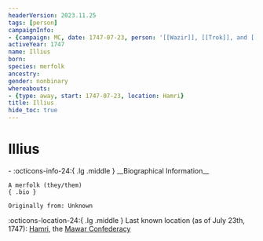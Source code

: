 ```yaml
---
headerVersion: 2023.11.25
tags: [person]
campaignInfo:
- {campaign: MC, date: 1747-07-23, person: '[[Wazir]], [[Trok]], and [[Ryu]]', type: seen, format: '<met:Ux> by <person:x> on <target> in <current:2>'}
activeYear: 1747
name: Illius
born:
species: merfolk
ancestry:
gender: nonbinary
whereabouts:
- {type: away, start: 1747-07-23, location: Hamri}
title: Illius
hide_toc: true
---
```

# Illius
<div class="grid cards ext-narrow-margin ext-one-column" markdown>
- :octicons-info-24:{ .lg .middle } __Biographical Information__

    A merfolk (they/them)  
    { .bio }

    Originally from: Unknown
</div>

:octicons-location-24:{ .lg .middle } Last known location (as of July 23th, 1747): [Hamri](<../../gazetteer/west-coast/mawar-confederacy/hamri.md>), the [Mawar Confederacy](<../../gazetteer/west-coast/mawar-confederacy/mawar-confederacy.md>)



